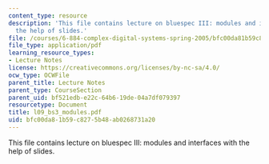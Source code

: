 ```yaml
---
content_type: resource
description: 'This file contains lecture on bluespec III: modules and interfaces with
  the help of slides.'
file: /courses/6-884-complex-digital-systems-spring-2005/bfc00da81b59c8275b48ab0268731a20_l09_bs3_modules.pdf
file_type: application/pdf
learning_resource_types:
- Lecture Notes
license: https://creativecommons.org/licenses/by-nc-sa/4.0/
ocw_type: OCWFile
parent_title: Lecture Notes
parent_type: CourseSection
parent_uid: bf521edb-e22c-64b6-19de-04a7df079397
resourcetype: Document
title: l09_bs3_modules.pdf
uid: bfc00da8-1b59-c827-5b48-ab0268731a20
---
```

This file contains lecture on bluespec III: modules and interfaces with the help of slides.